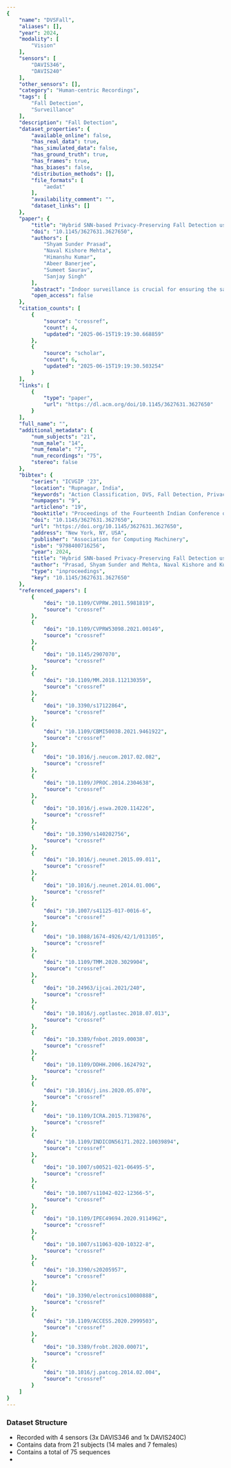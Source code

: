 ```yaml
---
{
    "name": "DVSFall",
    "aliases": [],
    "year": 2024,
    "modality": [
        "Vision"
    ],
    "sensors": [
        "DAVIS346",
        "DAVIS240"
    ],
    "other_sensors": [],
    "category": "Human-centric Recordings",
    "tags": [
        "Fall Detection",
        "Surveillance"
    ],
    "description": "Fall Detection",
    "dataset_properties": {
        "available_online": false,
        "has_real_data": true,
        "has_simulated_data": false,
        "has_ground_truth": true,
        "has_frames": true,
        "has_biases": false,
        "distribution_methods": [],
        "file_formats": [
            "aedat"
        ],
        "availability_comment": "",
        "dataset_links": []
    },
    "paper": {
        "title": "Hybrid SNN-based Privacy-Preserving Fall Detection using Neuromorphic Sensors",
        "doi": "10.1145/3627631.3627650",
        "authors": [
            "Shyam Sunder Prasad",
            "Naval Kishore Mehta",
            "Himanshu Kumar",
            "Abeer Banerjee",
            "Sumeet Saurav",
            "Sanjay Singh"
        ],
        "abstract": "Indoor surveillance is crucial for ensuring the safety and security of occupants within the premises. Only those who are ill or elderly tend to spend the most time at home. The use of indoor surveillance to continuously monitor these people\u2019s security could help in the early detection and avoidance of tragic incidents. Ensuring privacy while achieving this task has led to a recent research focus on protecting privacy in human fall detection. This paper attempts to address the issue of privacy-preserving fall detection by employing the Dynamic Vision Sensor (DVS), which captures intensity changes without compromising individuals\u2019 privacy. This paper introduces a novel event-based dataset named \u201cDVSFall\u201d, incorporating diverse daily living activities (ADL) and simulated falls. Captured from multiple viewpoints using DVS cameras, the dataset encompasses twenty-one participants across varying age groups. To evaluate the dataset, we employed Spiking Neural Networks (SNN) designed to replicate neural activity. Furthermore, we explored a hybrid framework, the 3D-CNN & SNN (NeuCube) approach, for fall detection. Our proposed framework achieved an accuracy of 94.59% with SNN and notably improved to 97.84% using the hybrid approach, as measured against the recorded dataset.",
        "open_access": false
    },
    "citation_counts": [
        {
            "source": "crossref",
            "count": 4,
            "updated": "2025-06-15T19:19:30.668859"
        },
        {
            "source": "scholar",
            "count": 6,
            "updated": "2025-06-15T19:19:30.503254"
        }
    ],
    "links": [
        {
            "type": "paper",
            "url": "https://dl.acm.org/doi/10.1145/3627631.3627650"
        }
    ],
    "full_name": "",
    "additional_metadata": {
        "num_subjects": "21",
        "num_male": "14",
        "num_female": "7",
        "num_recordings": "75",
        "stereo": false
    },
    "bibtex": {
        "series": "ICVGIP '23",
        "location": "Rupnagar, India",
        "keywords": "Action Classification, DVS, Fall Detection, Privacy-Preserving, SNN",
        "numpages": "9",
        "articleno": "19",
        "booktitle": "Proceedings of the Fourteenth Indian Conference on Computer Vision, Graphics and Image Processing",
        "doi": "10.1145/3627631.3627650",
        "url": "https://doi.org/10.1145/3627631.3627650",
        "address": "New York, NY, USA",
        "publisher": "Association for Computing Machinery",
        "isbn": "9798400716256",
        "year": 2024,
        "title": "Hybrid SNN-based Privacy-Preserving Fall Detection using Neuromorphic Sensors",
        "author": "Prasad, Shyam Sunder and Mehta, Naval Kishore and Kumar, Himanshu and Banerjee, Abeer and Saurav, Sumeet and Singh, Sanjay",
        "type": "inproceedings",
        "key": "10.1145/3627631.3627650"
    },
    "referenced_papers": [
        {
            "doi": "10.1109/CVPRW.2011.5981819",
            "source": "crossref"
        },
        {
            "doi": "10.1109/CVPRW53098.2021.00149",
            "source": "crossref"
        },
        {
            "doi": "10.1145/2907070",
            "source": "crossref"
        },
        {
            "doi": "10.1109/MM.2018.112130359",
            "source": "crossref"
        },
        {
            "doi": "10.3390/s17122864",
            "source": "crossref"
        },
        {
            "doi": "10.1109/CBMI50038.2021.9461922",
            "source": "crossref"
        },
        {
            "doi": "10.1016/j.neucom.2017.02.082",
            "source": "crossref"
        },
        {
            "doi": "10.1109/JPROC.2014.2304638",
            "source": "crossref"
        },
        {
            "doi": "10.1016/j.eswa.2020.114226",
            "source": "crossref"
        },
        {
            "doi": "10.3390/s140202756",
            "source": "crossref"
        },
        {
            "doi": "10.1016/j.neunet.2015.09.011",
            "source": "crossref"
        },
        {
            "doi": "10.1016/j.neunet.2014.01.006",
            "source": "crossref"
        },
        {
            "doi": "10.1007/s41125-017-0016-6",
            "source": "crossref"
        },
        {
            "doi": "10.1088/1674-4926/42/1/013105",
            "source": "crossref"
        },
        {
            "doi": "10.1109/TMM.2020.3029904",
            "source": "crossref"
        },
        {
            "doi": "10.24963/ijcai.2021/240",
            "source": "crossref"
        },
        {
            "doi": "10.1016/j.optlastec.2018.07.013",
            "source": "crossref"
        },
        {
            "doi": "10.3389/fnbot.2019.00038",
            "source": "crossref"
        },
        {
            "doi": "10.1109/DDHH.2006.1624792",
            "source": "crossref"
        },
        {
            "doi": "10.1016/j.ins.2020.05.070",
            "source": "crossref"
        },
        {
            "doi": "10.1109/ICRA.2015.7139876",
            "source": "crossref"
        },
        {
            "doi": "10.1109/INDICON56171.2022.10039894",
            "source": "crossref"
        },
        {
            "doi": "10.1007/s00521-021-06495-5",
            "source": "crossref"
        },
        {
            "doi": "10.1007/s11042-022-12366-5",
            "source": "crossref"
        },
        {
            "doi": "10.1109/IPEC49694.2020.9114962",
            "source": "crossref"
        },
        {
            "doi": "10.1007/s11063-020-10322-8",
            "source": "crossref"
        },
        {
            "doi": "10.3390/s20205957",
            "source": "crossref"
        },
        {
            "doi": "10.3390/electronics10080888",
            "source": "crossref"
        },
        {
            "doi": "10.1109/ACCESS.2020.2999503",
            "source": "crossref"
        },
        {
            "doi": "10.3389/frobt.2020.00071",
            "source": "crossref"
        },
        {
            "doi": "10.1016/j.patcog.2014.02.004",
            "source": "crossref"
        }
    ]
}
---
```


### Dataset Structure

- Recorded with 4 sensors (3x DAVIS346 and 1x DAVIS240C)
- Contains data from 21 subjects (14 males and 7 females)
- Contains a total of 75 sequences
-
